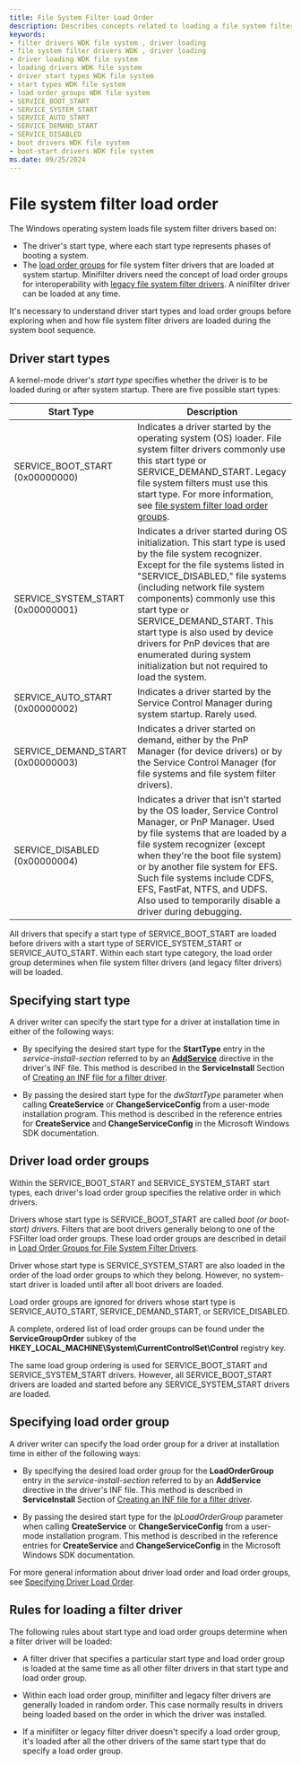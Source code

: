 ```yaml
---
title: File System Filter Load Order
description: Describes concepts related to loading a file system filter driver
keywords:
- filter drivers WDK file system , driver loading
- file system filter drivers WDK , driver loading
- driver loading WDK file system
- loading drivers WDK file system
- driver start types WDK file system
- start types WDK file system
- load order groups WDK file system
- SERVICE_BOOT_START
- SERVICE_SYSTEM_START
- SERVICE_AUTO_START
- SERVICE_DEMAND_START
- SERVICE_DISABLED
- boot drivers WDK file system
- boot-start drivers WDK file system
ms.date: 09/25/2024
---
```


# File system filter load order

The Windows operating system loads file system filter drivers based on:

- The driver's start type, where each start type represents phases of booting a system.
- The [load order groups](load-order-groups-and-altitudes-for-minifilter-drivers.md) for file system filter drivers that are loaded at system startup. Minifilter drivers need the concept of load order groups for interoperability with [legacy file system filter drivers](about-file-system-legacy-filter-drivers.md). A ninifilter driver can be loaded at any time.

It's necessary to understand driver start types and load order groups before exploring when and how file system filter drivers are loaded during the system boot sequence.

## Driver start types

A kernel-mode driver's *start type* specifies whether the driver is to be loaded during or after system startup. There are five possible start types:

| Start Type | Description |
| ---------- | ----------- |
| SERVICE_BOOT_START (0x00000000) | Indicates a driver started by the operating system (OS) loader. File system filter drivers commonly use this start type or SERVICE_DEMAND_START. Legacy file system filters must use this start type. For more information, see [file system filter load order groups](load-order-groups-for-file-system-filter-drivers.md). |
| SERVICE_SYSTEM_START (0x00000001) | Indicates a driver started during OS initialization. This start type is used by the file system recognizer. Except for the file systems listed in "SERVICE_DISABLED," file systems (including network file system components) commonly use this start type or SERVICE_DEMAND_START. This start type is also used by device drivers for PnP devices that are enumerated during system initialization but not required to load the system. |
| SERVICE_AUTO_START (0x00000002) | Indicates a driver started by the Service Control Manager during system startup. Rarely used. |
| SERVICE_DEMAND_START (0x00000003) | Indicates a driver started on demand, either by the PnP Manager (for device drivers) or by the Service Control Manager (for file systems and file system filter drivers). |
| SERVICE_DISABLED (0x00000004) | Indicates a driver that isn't started by the OS loader, Service Control Manager, or PnP Manager. Used by file systems that are loaded by a file system recognizer (except when they're the boot file system) or by another file system for EFS. Such file systems include CDFS, EFS, FastFat, NTFS, and UDFS. Also used to temporarily disable a driver during debugging. |

All drivers that specify a start type of SERVICE_BOOT_START are loaded before drivers with a start type of SERVICE_SYSTEM_START or SERVICE_AUTO_START. Within each start type category, the load order group determines when file system filter drivers (and legacy filter drivers) will be loaded.

## Specifying start type

A driver writer can specify the start type for a driver at installation time in either of the following ways:

- By specifying the desired start type for the **StartType** entry in the *service-install-section* referred to by an [**AddService**](../install/inf-addservice-directive.md) directive in the driver's INF file. This method is described in the **ServiceInstall** Section of [Creating an INF file for a filter driver](creating-an-inf-file-for-a-minifilter-driver.md).

- By passing the desired start type for the *dwStartType* parameter when calling **CreateService** or **ChangeServiceConfig** from a user-mode installation program. This method is described in the reference entries for **CreateService** and **ChangeServiceConfig** in the Microsoft Windows SDK documentation.

## Driver load order groups

Within the SERVICE_BOOT_START and SERVICE_SYSTEM_START start types, each driver's load order group specifies the relative order in which drivers.

Drivers whose start type is SERVICE_BOOT_START are called *boot (or boot-start) drivers*. Filters that are boot drivers generally belong to one of the FSFilter load order groups. These load order groups are described in detail in [Load Order Groups for File System Filter Drivers](load-order-groups-for-file-system-filter-drivers.md).

Driver whose start type is SERVICE_SYSTEM_START are also loaded in the order of the load order groups to which they belong. However, no system-start driver is loaded until after all boot drivers are loaded.

Load order groups are ignored for drivers whose start type is SERVICE_AUTO_START, SERVICE_DEMAND_START, or SERVICE_DISABLED.

A complete, ordered list of load order groups can be found under the **ServiceGroupOrder** subkey of the **HKEY_LOCAL_MACHINE\System\CurrentControlSet\Control** registry key.

The same load group ordering is used for SERVICE_BOOT_START and SERVICE_SYSTEM_START drivers. However, all SERVICE_BOOT_START drivers are loaded and started before any SERVICE_SYSTEM_START drivers are loaded.

## Specifying load order group

A driver writer can specify the load order group for a driver at installation time in either of the following ways:

- By specifying the desired load order group for the **LoadOrderGroup** entry in the *service-install-section* referred to by an **AddService** directive in the driver's INF file. This method is described in **ServiceInstall** Section of [Creating an INF file for a filter driver](creating-an-inf-file-for-a-minifilter-driver.md).

- By passing the desired start type for the *lpLoadOrderGroup* parameter when calling **CreateService** or **ChangeServiceConfig** from a user-mode installation program. This method is described in the reference entries for **CreateService** and **ChangeServiceConfig** in the Microsoft Windows SDK documentation.

For more general information about driver load order and load order groups, see [Specifying Driver Load Order](../install/specifying-driver-load-order.md).

## Rules for loading a filter driver

The following rules about start type and load order groups determine when a filter driver will be loaded:

- A filter driver that specifies a particular start type and load order group is loaded at the same time as all other filter drivers in that start type and load order group.

- Within each load order group, minifilter and legacy filter drivers are generally loaded in random order. This case normally results in drivers being loaded based on the order in which the driver was installed.

- If a minifilter or legacy filter driver doesn't specify a load order group, it's loaded after all the other drivers of the same start type that do specify a load order group.
